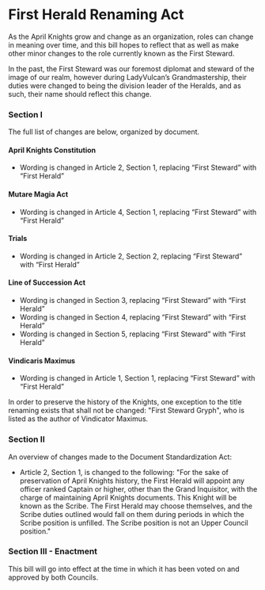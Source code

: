 [Bill number: 9-102]: #
[Author: Link922]: #
[Author: Goffstown]: #
[Proposed Date: ]: #
[Passed Date: ]: #

# First Herald Renaming Act

As the April Knights grow and change as an organization, roles can change in meaning over time, and this bill hopes to reflect that as well as make other minor changes to the role currently known as the First Steward.

In the past, the First Steward was our foremost diplomat and steward of the image of our realm, however during LadyVulcan’s Grandmastership, their duties were changed to being the division leader of the Heralds, and as such, their name should reflect this change.

### Section I

The full list of changes are below, organized by document.

#### April Knights Constitution

* Wording is changed in Article 2, Section 1, replacing “First Steward” with “First Herald”

#### Mutare Magia Act

* Wording is changed in Article 4, Section 1, replacing “First Steward” with “First Herald”

#### Trials

* Wording is changed in Article 2, Section 2, replacing “First Steward” with “First Herald”

#### Line of Succession Act

* Wording is changed in Section 3, replacing “First Steward” with “First Herald”
* Wording is changed in Section 4, replacing “First Steward” with “First Herald”
* Wording is changed in Section 5, replacing “First Steward” with “First Herald”

#### Vindicaris Maximus

* Wording is changed in Article 1, Section 1, replacing “First Steward” with “First Herald”

In order to preserve the history of the Knights, one exception to the title renaming exists that shall not be changed: "First Steward Gryph", who is listed as the author of Vindicator Maximus.

### Section II

An overview of changes made to the Document Standardization Act:

* Article 2, Section 1, is changed to the following: "For the sake of preservation of April Knights history, the First Herald will appoint any officer ranked Captain or higher, other than the Grand Inquisitor, with the charge of maintaining April Knights documents. This Knight will be known as the Scribe. The First Herald may choose themselves, and the Scribe duties outlined would fall on them during periods in which the Scribe position is unfilled. The Scribe position is not an Upper Council position."

### Section III - Enactment

This bill will go into effect at the time in which it has been voted on and approved by both Councils.

